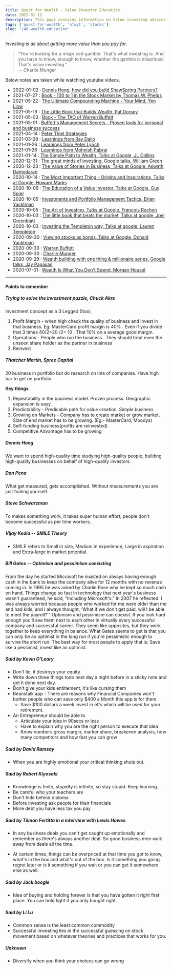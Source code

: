 ```yaml
---
title: Quest for Wealth - Value Investor Education
date: 2022-01-12
description: This page contains information on Value investing advices and experiences shared by some successful investors all over the world
tags: ['quest-for-wealth', 'nfwyt', 'stocks']
slug: "/40-wealth-education"
---
```


*Investing is all about getting more value than you pay for.*

> "You're looking for a mispriced gamble. That's what investing is. And you have to know, enough to know, whether the gamble is mispriced. That's value investing."    
> -- Charlie Munger    

Below notes are taken while watching youtube videos. 

* 2022-01-02 : [Dennis Hong, how did you build ShawSpring Partners?](137-qfw-dennis-hong)
* 2021-07-27 : [Book - 100 to 1 in the Stock Market by Thomas W. Phelps](116-100-to-1-thomas-phelps)
* 2021-05-22 : [The Ultimate Compounding Machine - Your Mind, Yen Liow](100-qfw-yen-liow)
* 2021-05-19 : [The Little Book that Builds Wealth, Pat Dorsey](98-qfw-pat-dorsey)
* 2021-05-03 : [Book - The TAO of Warren Buffett](95-qfw-tao-of-warren-buffett)
* 2021-05-01 : [Buffett's Management Secrets - Proven tools for personal and business success](94-qfw-wb-management-secrets)
* 2021-04-14 : [Peter Thiel Strategies](91-peter-thiel-strategies)
* 2021-03-28 : [Learnings from Ray Dalio](89-ray-dalio)
* 2021-01-26 : [Learnings from Peter Lynch](80-qfw-peter-lynch)
* 2021-01-26 : [Learnings from Mohnish Pabrai](79-qfw-mohnish-pabrai)
* 2021-01-14 : [The Simple Path to Wealth, Talks at Google, JL Collins](76-qfw-jl-collins)
* 2020-12-31 : [The great minds of investing, Google talks, William Green](71-qfw-william-green)
* 2020-12-23 : [The Value of Stories in Business, Talks at Google, Aswath Damodaran](70-qfw-aswath-damodaran)
* 2020-10-14 : [The Most Important Thing - Origins and Inspirations, Talks at Google, Howard Marks](69-qfw-howard-marks)
* 2020-10-06 : [The Education of a Value Investor, Talks at Google, Guy Spier](68-qfw-guy-spier)
* 2020-10-05 : [Investments and Portfolio Management Tactics, Brian Yacktman](67-qfw-brian-yacktman)
* 2020-10-05 : [The Art of Investing, Talks at Google, François Rochon](66-qfw-francois-rochon)
* 2020-10-03 : [The little book that beats the market, Talks at google, Joel Greenblatt](65-qfw-joel-greenblatt)
* 2020-10-03 : [Investing the Templeton way, Talks at google, Lauren Templeton](64-qfw-lauren-templeton)
* 2020-09-30 : [Viewing stocks as bonds, Talks at Google, Donald Yacktman](63-qfw-donald-yacktman)
* 2020-09-30 : [Warren Buffett](61-qfw-warren-buffett)
* 2020-09-30 : [Charlie Munger](60-qfw-charlie-munger)
* 2020-09-29 : [Wealth building with one thing & millionaire series, Google talks, Jay Papasan](62-qfw-jay-papasan)
* 2020-07-01 : [Wealth Is What You Don't Spend, Morgan Housel](59-qfw-morgan-housel)

* * *

#### Points to remember

##### Trying to solve the investment puzzle, Chuck Akre

Investment concept as a 3 Legged Stool,     
1. Profit Margin - when high check the quality of business and invest in that business. Eg: MasterCard profit margin is  40% . Even if you divide that 3 times 40/2=20 /2= 10 . That 10% on a average good margin. 
2. Operations - People who run the business . They should treat even the unseen share holder as the partner in business
3. Reinvest

##### Thatcher Martin, Spree Capital

20 business in portfolio but do research on lots of companies. Have high bar to get on portfolio

**Key things**     

1. Repeatability in the business model. Proven process. Geographic expansion is easy.
2. Predictability - Predicable path for value creation. Simple business
3. Growing on Markets - Company has to create market or grow market. Size of end market has to be growing. (Eg:- MasterCard, Moodys)
4. Self-funding business(profits are reinvested)
5. Competitive Advantage has to be growing

##### Dennis Hong

We want to spend high-quality time studying high-quality people, building high-quality businesses on behalf of high-quality investors.

##### Dan Pena

What get measured, gets accomplished. Without measurements you are just fooling yourself. 

##### Steve Schwarzman

To makes something work, it takes super human effort, people don't become successful as per time workers. 

##### Vijay Kedia -- SMILE Theory

* SMILE refers to Small in size, Medium in experience, Large in aspiration and Extra-large in market potential.

##### Bill Gates -- Optimism and pessimism coexisting

From the day he started Microsoft he insisted on always having enough cash in the bank to keep the company alive for 12 months with no revenue coming in. In 1995 he was asked by Charlie Rose why he kept so much cash on hand. Things change so fast in technology that next year's business wasn't guaranteed, he said, “Including Microsoft's.” In 2007 he reflected: I was always worried because people who worked for me were older than me and had kids, and I always thought, ‘What if we don't get paid, will I be able to meet the payroll?'” Optimism and pessimism can coexist. If you look hard enough you'll see them next to each other in virtually every successful company and successful career. They seem like opposites, but they work together to keep everything in balance. What Gates seems to get is that you can only be an optimist in the long run if you're pessimistic enough to survive the short run. The best way for most people to apply that is: Save like a pessimist, invest like an optimist.

##### Said by Kevin O'Leary

* Don't lie, it destroys your equity
* Write down three things todo next day a night before in a sticky note and get it done next day.
* Don't give your kids entitlement, it's like cursing them
* Beanstalk app - There are reasons why Financial Companies won't bother people who can save only $400 a Month this app is for them. 
  + Save $100 dollars a week invest in etfs which will be used for your retirement. 
* An Entrepreneur should be able to 
  + Articulate your idea in 90secs or less
  + Have to explain why you are the right person to execute that idea
  + Know numbers gross margin, marker share, breakeven analysis, how many competitors and how fast you can grow

##### Said by David Ramsay

* When you are highly emotional your critical thinking shuts out. 

##### Said by Robert Kiyosaki

* Knowledge is finite, stupidty is infinite, so stay stupid. Keep learning…
* Be careful who your teachers are
* Don't hide behind diploma
* Before investing ask people for their financials
* More debt you have less tax you pay
 

##### Said by Tilman Fertitta in a interview with Lewis Howes

* In any business deals you can't get caught up emotionally and remember as there's always another deal. So good business men walk away from deals all the time. 

* At certain times, things can be overpriced at that time you got to know, what's in the box and what's out of the box. Is it something you going regret later or is it something if you wait or you can get it somewhere else as well.

##### Said by Jack boogle

* Idea of buying and holding forever is that you have gotten it right first place. You can hold tight if you only bought right.

##### Said by Li Lu

* Common sense is the least common commodity
* Successful imvesting lies in the successful guessing on stock movement based on whatever theories and practices that works for you.

##### Unknown

* Diversify when you think your choices can go wrong
